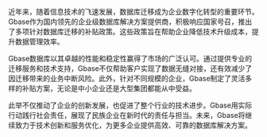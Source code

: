 近年来，随着信息技术的飞速发展，数据库迁移成为企业数字化转型的重要环节。Gbase作为国内领先的企业级数据库解决方案提供商，积极响应国家号召，推出了多项针对数据库迁移的补贴政策。这些政策旨在帮助企业降低技术升级成本，提升数据管理效率。

Gbase数据库以其卓越的性能和稳定性赢得了市场的广泛认可。通过提供专业的迁移服务和技术支持，Gbase不仅帮助客户实现了数据无缝对接，还有效减少了因迁移带来的业务中断风险。此外，针对不同规模的企业，Gbase制定了灵活多样的补贴方案，无论是中小企业还是大型集团都能从中受益。

此举不仅推动了企业的创新发展，也促进了整个行业的技术进步。Gbase用实际行动践行社会责任，展现了民族企业在新时代的责任与担当。未来，Gbase将继续致力于技术创新和服务优化，为更多企业提供高效、可靠的数据库解决方案。